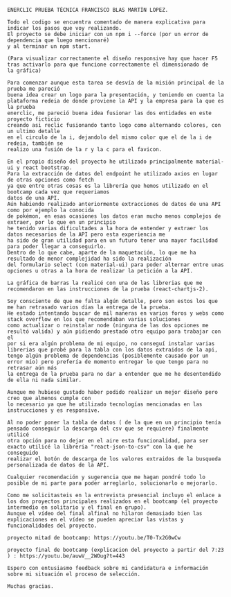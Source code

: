 	ENERCLIC PRUEBA TÉCNICA FRANCISCO BLAS MARTÍN LOPEZ.
	
	Todo el codigo se encuentra comentado de manera explicativa para indicar los pasos que voy realizando.
	El proyecto se debe iniciar con un npm i --force (por un error de dependencia que luego mencionaré) 
	y al terminar un npm start.
	
	(Para visualizar correctamente el diseño responsive hay que hacer F5
	tras activarlo para que funcione correctamente el dimensionado de
	la gráfica)

	Para comenzar aunque esta tarea se desvía de la misión principal de la prueba me pareció
	buena idea crear un logo para la presentación, y teniendo en cuenta la
	plataforma redeia de donde proviene la API y la empresa para la que es la prueba
	enerclic, me pareció buena idea fusionar las dos entidades en este proyecto ficticio
	creando asi reclic fusionando tanto logo como alternando colores, con un ultimo detalle
	en el circulo de la i, dejandolo del mismo color que el de la i de redeia, también se
	realizo una fusión de la r y la c para el favicon.
	
	En el propio diseño del proyecto he utilizado principalmente material-ui y react bootstrap.
	Para la extracción de datos del endpoint he utilizado axios en lugar de otras opciones como fetch
	ya que entre otras cosas es la librería que hemos utilizado en el bootcamp cada vez que requeriamos
	datos de una API.
	Aún habiendo realizado anteriormente extracciones de datos de una API como por ejemplo la conocida
	de pokémon, en esas ocasiones los datos eran mucho menos complejos de extraer, por lo que en un principio
	he tenido varias dificultades a la hora de entender y extraer los datos necesarios de la API pero esta experiencia me
	ha sido de gran utilidad para en un futuro tener una mayor facilidad para poder llegar a conseguirlo.
	Dentro de lo que cabe, aparte de la maquetación, lo que me ha resultado de menor complejidad ha sido la realización
	del formulario select (con material-ui) para poder alternar entre unas opciones u otras a la hora de realizar la petición a la API.
	
	La gráfica de barras la realicé con una de las librerias que me recomendaron en las instrucciones de la prueba (react-chartjs-2).
	
	Soy consciente de que me falta algún detalle, pero son estos los que me han retrasado varios días la entrega de la prueba.
	He estado intentando buscar de mil maneras en varios foros y webs como stack overflow en los que recomendaban varias soluciones
	como actualizar o reinstalar node (ninguna de las dos opciones me resultó valida) y aún pidiendo prestado otro equipo para trabajar con el 
	por si era algún problema de mi equipo, no conseguí instalar varias librerias que probé para la tabla con los datos extraidos de la api,
	tengo algún problema de dependencias (posiblemente causado por un error mío) pero prefería de momento entregar lo que tengo para no retrasar aún más 
	la entrega de la prueba para no dar a entender que me he desentendido de ella ni nada similar.

	Aunque me hubiese gustado haber podido realizar un mejor diseño pero creo que almenos cumple con
	lo necesario ya que he utilizado tecnologías mencionadas en las instrucciones y es responsive. 
	
	Al no poder poner la tabla de datos ( de la que en un principio tenía pensado conseguir la descarga del csv que se requiere) finalmente utilicé
	otra opción para no dejar en el aire esta funcionalidad, para ser exacto utilicé la libreria "react-json-to-csv" con la que he conseguido
	realizar el botón de descarga de los valores extraidos de la busqueda personalizada de datos de la API.
	
	Cualquier recomendación y sugerencia que me hagan pondré todo lo posible de mi parte para poder arreglarlo, solucionarlo o mejorarlo.

    Como me solicitasteis en la entrevista presencial incluyo el enlace a los dos proyectos principales realizados en el bootcamp (el proyecto intermedio en solitario y el final en grupo).
    Aunque el vídeo del final alfinal no hilaron demasiado bien las explicaciones en el vídeo se pueden apreciar las vistas y funcionalidades del proyecto.

    proyecto mitad de bootcamp: https://youtu.be/T0-Tx2G0wCw

    proyecto final de bootcamp (explicacion del proyecto a partir del 7:23 ) : https://youtu.be/auwV__2WOug?t=443  
	
	Espero con entusiasmo feedback sobre mi candidatura e información sobre mi situación el proceso de selección.
	
	Muchas gracias.
	
